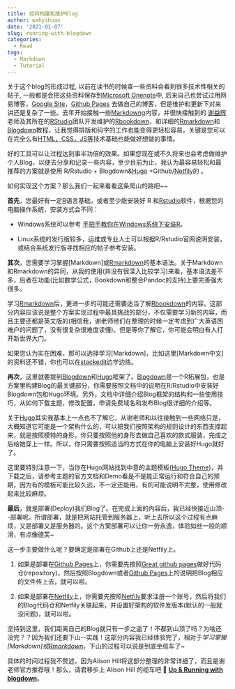 ```yaml
---
title: 如何构建和维护Blog
author: wxhyihuan
date: '2021-01-07'
slug: running-with-blogdown
categories:
  - Read
tags:
  - Markdown
  - Tutorial
---
```


关于这个blog的形成过程, 以前在读书的时候查一些资料会看到很多技术性相关的帖子, 一般都是会把这些资料保存到[Microsoft Onenote]中, 后来自己也尝试过用网易博客，[Google Site]，[Github Pages] 去做自己的博客，但是维护和更新下对来讲还是复杂了一些。去年开始接触一些[Markdowng]内容，并很快接触到的 [谢益辉] 老师及其所在的[RStudio]团队开发维护的[Rbookdown]，和详细的[Rmarkdown]和[Blogdown]教程，让我觉得排版和码字的工作也能变得更轻松容易，关键是您可以在完全么有[HTML，CSS，JS等]技术基础也能做好想做的事情。 

好的工具可以让过程达到事半功倍的效果。如果您现在或不久将来也会考虑做维护个人Blog，以便去分享和记录一些内容，至少目前为止，我认为最容易轻松和最推荐的方案就是使用 R/Rstudio + Blogdown&[Hugo] +Github/[Netfily]的 。

如何实现这个方案？那么我们一起来看看这条爬山的路吧~~

**首先**，您最好有一定[R]语言基础，或者至少能安装好 R 和[Rstudio]软件，根据您的电脑操作系统，安装方式会不同：

- Windows系统可以参考 [手把手教你在Windows系统下安装R]。

- Linux系统的发行版较多，运维或专业人士可以根据R/Rstudio官网说明安装，或结合系统发行版寻找相应的帖子参考安装。

**其次**，您需要学习掌握[Markdown]或[Rmarkdown]的基本语法。关于Markdown和Rmarkdown的异同，从我的使用(并没有很深入比较学习)来看，基本语法差不多，后者在功能(比如数学公式，Bookdown和整合Pandoc的支持)上要完善强大很多。

学习[Rmarkdown]后，更进一步的可能还需要适当了解[Rbookdown]的内容。这部分内容应该说是整个方案实现过程中最具挑战的部分，不仅需要学习新的内容，而且主要还都是英文版的(相信我，谢老师他们在整理的时候一定考虑到广大英语困难户的问题了，没有很复杂很难度读懂)。但是等你了解它，你可能会明白有人打开新世界大门。

如果您认为实在困难，那可以选择学习[Markdown]，比如这里[Markdown中文]的资料还不错，你也可以在[stackedit]边学边练。

**再次**，这里就要提到[Blogdown]和[Hugo]框架了。[Blogdown]是一个R拓展包，也是方案里构建Blog的最关键部分，你需要按照文档中的说明在R/Rstudio中安装好Blogdown包和Hugo环境。另外，文档中详细介绍Blog框架的结构和一些使用技巧，从如何下载主题，修改配置，申请免费域名和发布Blog很详细的介绍等。

关于[Hugo]其实我基本上一点也不了解它，从谢老师和以往接触到一些网络只是，大概知道它可能是一个架构什么的，可以把我们按照架构的规则设计的东西支撑起来，就是按照模特的身形，你只要按照他的身形去做自己喜欢的款式服装，完成之后给她穿上一样。所以，你只需要按照适当的方式在你的电脑上安装好Hugo就好了。

这里要特别注意一下，当你在Hugo网站找到中意的主题模板([Hugo Theme])，并下载之后，请参考主题的官方文档和Demo看是不是能正常运行和符合自己的预期，因为有的模板可能比较久远，不一定还能用，有的可能说明不完整，使用修改起来比较麻烦。

**最后**，就是部署(Deploy)我们Blog了。在完成上面的内容后，我已经快接近山顶--部署呢。所谓部署，就是把网站托管到服务器上，听上去所以这个过程有点麻烦，又是部署又是服务器的。这个方案部署可以让你一劳永逸，体验如丝一般的顺滑，有点像德芙~

这一步主要做什么呢？要确定是部署在Github上还是Netfily上。

1. 如果是部署在[Github Pages]上，你需要先按照[Great github pages]做好代码仓(repository)，然后按照Blogdown或者[Github Pages]上的说明把Blog相应的文件传上去，就可以啦。

2. 如果是部署在[Netfily]上，你需要先按照[Netfily]要求注册一个账号，然后将我们的Blog代码仓和Netfily关联起来，并设置好架构的软件发版本(默认的一般就没问题)，就可以啦。

坚持到这里，我们距离自己的Blog就只有一步之遥了！不都到山顶了吗？为啥还没完？？因为我们还要下山--实践！这部分内容我已经体验完了，相对于*学习掌握[Markdown]或[Rmarkdown]*，下山的过程可以说是到底坐缆车了~

具体的时间过程我不赘述，因为Alison Hill将这部分整理的非常详细了，而且是谢老师官方推荐哦！那么，请君移步上 Alison Hill 的缆车吧 🚋 **[Up & Running with blogdown]**。



[Great github pages]:https://docs.github.com/en/free-pro-team@latest/github/working-with-github-pages/creating-a-github-pages-site
[R]: https://www.r-project.org/
[Microsoft Onenote]: https://www.onenote.com/signin?wdorigin=ondc
[Github Pages]: https://pages.github.com/
[Google Site]: https://sites.google.com/
[Markdowng]:https://daringfireball.net/projects/markdown/
[谢益辉]: https://yihui.org/en/vitae/
[Rbookdown]:https://bookdown.org/home/
[Rmarkdown]:https://bookdown.org/yihui/rmarkdown/
[Blogdown]: https://bookdown.org/yihui/blogdown/
[RStudio]: https://rstudio.com/
[HTML，CSS，JS等]:https://www.runoob.com/
[Netfily]: https://www.netlify.com/
[手把手教你在Windows系统下安装R]: https://www.jianshu.com/p/6b80e0c46221
[stackedit]:https://stackedit.io/app#
[Hugo]: https://gohugo.io/
[Hugo Theme]:https://themes.gohugo.io/
[Up & Running with blogdown]:https://alison.rbind.io/post/2017-06-12-up-and-running-with-blogdown/